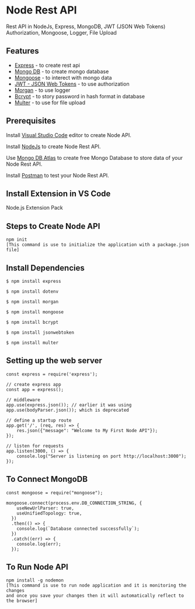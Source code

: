 # Node Rest API

Rest API in NodeJs, Express, MongoDB, JWT (JSON Web Tokens) Authorization, Mongoose, Logger, File Upload 

## Features

- [Express](https://expressjs.com/) - to create rest api 
- [Mongo DB](https://www.mongodb.com/cloud/atlas) - to create mongo database 
- [Mongoose](https://www.npmjs.com/package/mongoose) - to interect with mongo data
- [JWT - JSON Web Tokens](https://www.npmjs.com/package/jsonwebtoken) - to use authorization
- [Morgan](https://www.npmjs.com/package/morgan) - to use logger
- [Bcrypt](https://www.npmjs.com/package/bcrypt) - to story password in hash format in database
- [Multer](https://www.npmjs.com/package/multer) - to use for file upload

## Prerequisites

Install [Visual Studio Code](https://code.visualstudio.com/download) editor  to create Node API.

Install [NodeJs](https://nodejs.org/en/download/) to create Node Rest API.

Use [Mongo DB Atlas](https://www.mongodb.com/cloud/atlas) to create free Mongo Database to store data of your Node Rest API.

Install [Postman](https://www.postman.com/downloads/) to test your Node Rest API.

## Install Extension in VS Code

Node.js Extension Pack


## Steps to Create Node API

```node
npm init 
[This command is use to initialize the application with a package.json file]
```

## Install Dependencies

```node
$ npm install express

$ npm install dotenv

$ npm install morgan

$ npm install mongoose

$ npm install bcrypt

$ npm install jsonwebtoken

$ npm install multer
```

## Setting up the web server

```node
const express = require('express');

// create express app
const app = express();

// middleware
app.use(express.json()); // earlier it was using app.use(bodyParser.json()); which is deprecated

// define a startup route
app.get('/', (req, res) => {
    res.json({"message": "Welcome to My First Node API"});
});

// listen for requests
app.listen(3000, () => {
    console.log("Server is listening on port http://localhost:3000");
});
```

## To Connect MongoDB
```node
const mongoose = require("mongoose");

mongoose.connect(process.env.DB_CONNECTION_STRING, {
    useNewUrlParser: true,
    useUnifiedTopology: true,
  })
  .then(() => {
    console.log(`Database connected successfully`);
  })
  .catch((err) => {
    console.log(err);
  });
```


## To Run Node API

```node
npm install -g nodemon 
[This command is use to run node application and it is monitoring the changes 
and once you save your changes then it will automatically reflect to the browser]
```
